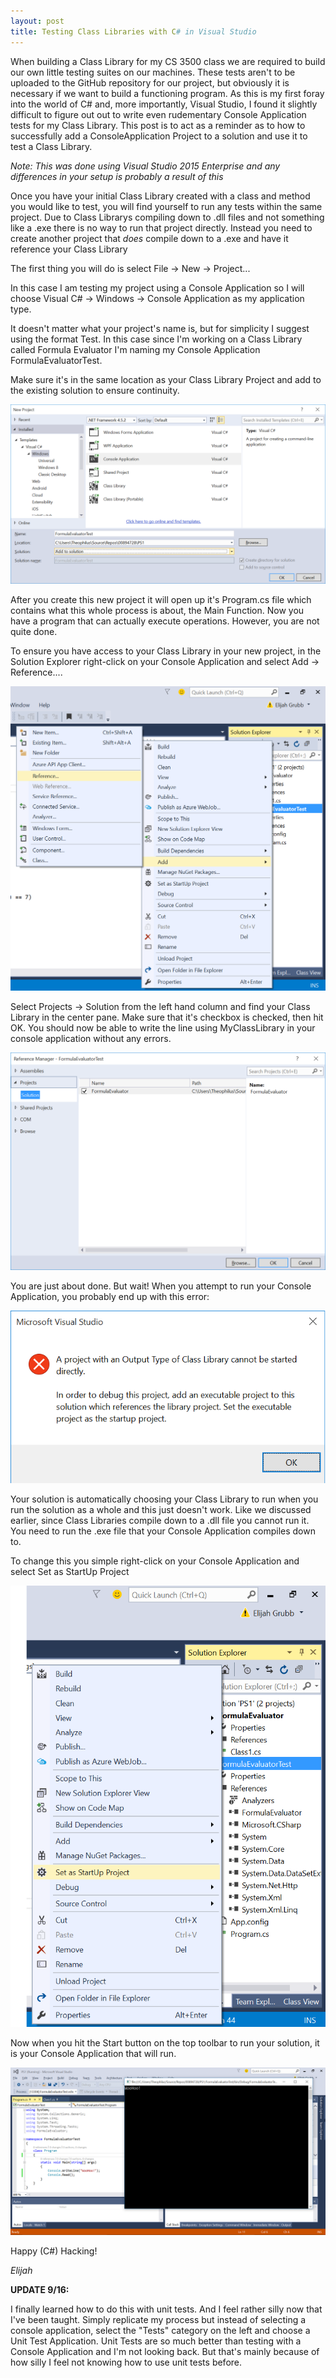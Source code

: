 ```yaml
---
layout: post
title: Testing Class Libraries with C# in Visual Studio
---
```


When building a Class Library for my CS 3500 class we are required to build our own little testing suites on our machines. These tests aren't to be uploaded to the GitHub repository for our project, but obviously it is necessary if we want to build a functioning program. As this is my first foray into the world of C# and, more importantly, Visual Studio, I found it slightly difficult to figure out out to write even rudementary Console Application tests for my Class Library. This post is to act as a reminder as to how to successfully add a ConsoleApplication Project to a solution and use it to test a Class Library.

*Note: This was done using Visual Studio 2015 Enterprise and any differences in your setup is probably a result of this*

Once you have your initial Class Library created with a class and method you would like to test, you will find yourself to run any tests within the same project. Due to Class Librarys compiling down to .dll files and not something like a .exe there is no way to run that project directly. Instead you need to create another project that *does* compile down to a .exe and have it reference your Class Library

The first thing you will do is select File -> New -> Project...

In this case I am testing my project using a Console Application so I will choose Visual C# -> Windows -> Console Application as my application type.

It doesn't matter what your project's name is, but for simplicity I suggest using the format <ClassLibraryProjectName>Test. In this case since I'm working on a Class Library called Formula Evaluator I'm naming my Console Application FormulaEvaluatorTest.

Make sure it's in the same location as your Class Library Project and add to the existing solution to ensure continuity.

![New Project](/images/new-project.png)

After you create this new project it will open up it's Program.cs file which contains what this whole process is about, the Main Function. Now you have a program that can actually execute operations. However, you are not quite done.

To ensure you have access to your Class Library in your new project, in the Solution Explorer right-click on your Console Application and select Add -> Reference....

![Add Reference](/images/add-reference.png)

Select Projects -> Solution from the left hand column and find your Class Library in the center pane. Make sure that it's checkbox is checked, then hit OK. You should now be able to write the line using MyClassLibrary in your console application without any errors.

![Reference Manager](/images/reference-manager.png)

You are just about done. But wait! When you attempt to run your Console Application, you probably end up with this error:

![Startup Error](/images/start-up-error.png)

Your solution is automatically choosing your Class Library to run when you run the solution as a whole and this just doesn't work. Like we discussed earlier, since Class Libraries compile down to a .dll file you cannot run it. You need to run the .exe file that your Console Application compiles down to.

To change this you simple right-click on your Console Application and select Set as StartUp Project

![Set as StartUp Project](/images/set-as-start-up.png)

Now when you hit the Start button on the top toolbar to run your solution, it is your Console Application that will run.

![It's Working!](/images/its-working.png)

Happy (C#) Hacking!

*Elijah*

**UPDATE 9/16:**

I finally learned how to do this with unit tests. And I feel rather silly now that I've been taught. Simply replicate my process but instead of selecting a console application, select the "Tests" category on the left and choose a Unit Test Application. Unit Tests are so much better than testing with a Console Application and I'm not looking back. But that's mainly because of how silly I feel not knowing how to use unit tests before.
